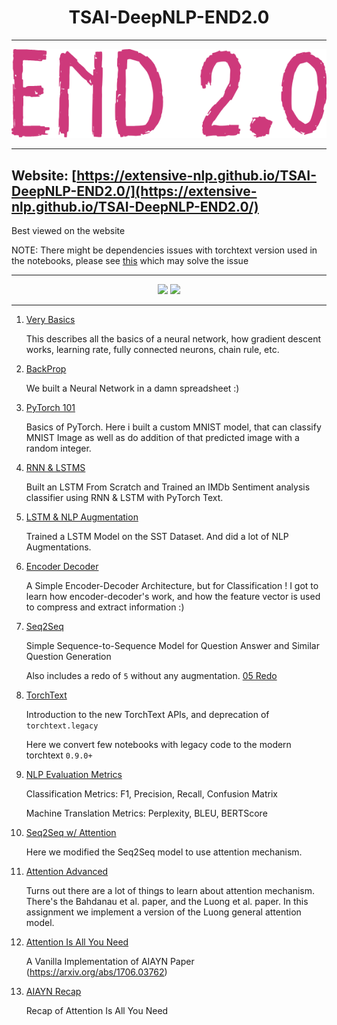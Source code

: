 <h1 align="center">TSAI-DeepNLP-END2.0</h1>

---

<div align="center">
<img src="logo.png" >
</div>

---

## Website: [https://extensive-nlp.github.io/TSAI-DeepNLP-END2.0/](https://extensive-nlp.github.io/TSAI-DeepNLP-END2.0/)

Best viewed on the website

NOTE: There might be dependencies issues with torchtext version used in the notebooks, please see [this](DEPENDENCIES.md) which may solve the issue

---
<div align="center">

<img src="https://hits.seeyoufarm.com/api/count/incr/badge.svg?url=https%3A%2F%2Fgithub.com%2Fsatyajitghana%2FTSAI-DeepNLP-END2.0&count_bg=%2379C83D&title_bg=%23555555&icon=pytorch.svg&icon_color=%23E7E7E7&title=satyajitghana%20traffic&edge_flat=false" />

<img src="https://hits.seeyoufarm.com/api/count/incr/badge.svg?url=https%3A%2F%2Fgithub.com%2Fextensive-nlp%2FTSAI-DeepNLP-END2.0&count_bg=%2379C83D&title_bg=%23555555&icon=pytorch.svg&icon_color=%23E7E7E7&title=extensive-nlp%20traffic&edge_flat=false" />

</div>

---

1. [Very Basics](01_VeryBasics)

    This describes all the basics of a neural network, how gradient descent works, learning rate, fully connected neurons, chain rule, etc.

2. [BackProp](02_BackProp/README.html)

    We built a Neural Network in a damn spreadsheet :)

3. [PyTorch 101](03_PyTorch101/README.html)

    Basics of PyTorch. Here i built a custom MNIST model, that can classify MNIST Image as well as do addition of that predicted image with a random integer.

4. [RNN & LSTMS](04_RNN_LSTM/README.md)

    Built an LSTM From Scratch and Trained an IMDb Sentiment analysis classifier using RNN & LSTM with PyTorch Text.

5. [LSTM & NLP Augmentation](05_NLP_Augment/README.html)

    Trained a LSTM Model on the SST Dataset. And did a lot of NLP Augmentations.

6. [Encoder Decoder](06_Encoder_Decoder/index.html)

    A Simple Encoder-Decoder Architecture, but for Classification ! I got to learn how encoder-decoder's work, and how the feature vector is used to compress and extract information :)

7. [Seq2Seq](07_Seq2Seq/index.html)

    Simple Sequence-to-Sequence Model for Question Answer and Similar Question Generation

    Also includes a redo of `5` without any augmentation. [05 Redo](07_Seq2Seq/07_SST_Redo.html)

8. [TorchText](08_TorchText/index.html)

    Introduction to the new TorchText APIs, and deprecation of `torchtext.legacy`

    Here we convert few notebooks with legacy code to the modern torchtext `0.9.0+`

9. [NLP Evaluation Metrics](09_NLP_Evaluation/index.html)

    Classification Metrics: F1, Precision, Recall, Confusion Matrix

    Machine Translation Metrics: Perplexity, BLEU, BERTScore

10. [Seq2Seq w/ Attention](10_Seq2Seq_Attention/index.html)

    Here we modified the Seq2Seq model to use attention mechanism.

11. [Attention Advanced](11_Attention_Advanced/index.html)

    Turns out there are a lot of things to learn about attention mechanism.
    There's the Bahdanau et al. paper, and the Luong et al. paper. In this assignment we implement a version of the Luong general attention model.

12. [Attention Is All You Need](12_AttentionIsAllYouNeed/index.html)

    A Vanilla Implementation of AIAYN Paper (https://arxiv.org/abs/1706.03762)

13. [AIAYN Recap](13_AIAYN_Recap/index.html)

    Recap of Attention Is All You Need
